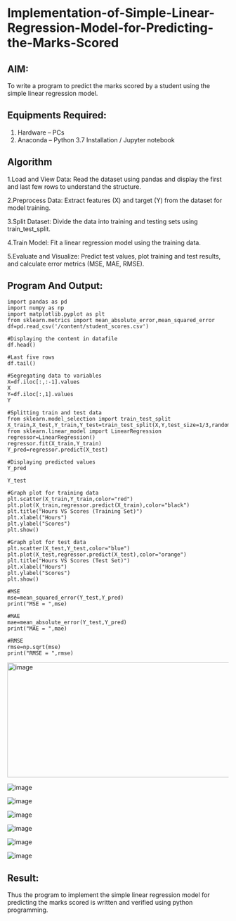# Implementation-of-Simple-Linear-Regression-Model-for-Predicting-the-Marks-Scored

## AIM:
To write a program to predict the marks scored by a student using the simple linear regression model.

## Equipments Required:
1. Hardware – PCs
2. Anaconda – Python 3.7 Installation / Jupyter notebook

## Algorithm
1.Load and View Data: Read the dataset using pandas and display the first and last few rows to understand the structure.<br>

2.Preprocess Data: Extract features (X) and target (Y) from the dataset for model training.<br>

3.Split Dataset: Divide the data into training and testing sets using train_test_split.<br>

4.Train Model: Fit a linear regression model using the training data.<br>

5.Evaluate and Visualize: Predict test values, plot training and test results, and calculate error metrics (MSE, MAE, RMSE).

## Program And Output:

```
import pandas as pd
import numpy as np
import matplotlib.pyplot as plt
from sklearn.metrics import mean_absolute_error,mean_squared_error
df=pd.read_csv('/content/student_scores.csv')

#Displaying the content in datafile
df.head()

#Last five rows
df.tail()

#Segregating data to variables
X=df.iloc[:,:-1].values
X
Y=df.iloc[:,1].values
Y

#Splitting train and test data
from sklearn.model_selection import train_test_split
X_train,X_test,Y_train,Y_test=train_test_split(X,Y,test_size=1/3,random_state=0)
from sklearn.linear_model import LinearRegression
regressor=LinearRegression()
regressor.fit(X_train,Y_train)
Y_pred=regressor.predict(X_test)

#Displaying predicted values
Y_pred

Y_test

#Graph plot for training data
plt.scatter(X_train,Y_train,color="red")
plt.plot(X_train,regressor.predict(X_train),color="black")
plt.title("Hours VS Scores (Training Set)")
plt.xlabel("Hours")
plt.ylabel("Scores")
plt.show()

#Graph plot for test data
plt.scatter(X_test,Y_test,color="blue")
plt.plot(X_test,regressor.predict(X_test),color="orange")
plt.title("Hours VS Scores (Test Set)")
plt.xlabel("Hours")
plt.ylabel("Scores")
plt.show()

#MSE
mse=mean_squared_error(Y_test,Y_pred)
print("MSE = ",mse)

#MAE
mae=mean_absolute_error(Y_test,Y_pred)
print("MAE = ",mae)

#RMSE
rmse=np.sqrt(mse)
print("RMSE = ",rmse)
```
<img width="562" height="261" alt="image" src="https://github.com/user-attachments/assets/aa4394f2-8b47-46fc-9e11-407a5f5e97b4" />


![image](https://github.com/user-attachments/assets/d4c2a29a-e721-4b34-98af-fd55e6be210f)

![image](https://github.com/user-attachments/assets/8c43bb04-b0ce-44b1-a523-d3f140063d20)

![image](https://github.com/user-attachments/assets/279d5db1-3638-4806-93e4-e9a29b06672a)

![image](https://github.com/user-attachments/assets/5d025c9d-f82d-479d-b54d-f316b8fb5980)


![image](https://github.com/user-attachments/assets/bbe0850b-5ed2-4b47-b85c-24fb40bef582)


![image](https://github.com/user-attachments/assets/59a97443-048c-4a12-8a9c-f64ea94aba8f)



## Result:
Thus the program to implement the simple linear regression model for predicting the marks scored is written and verified using python programming.
